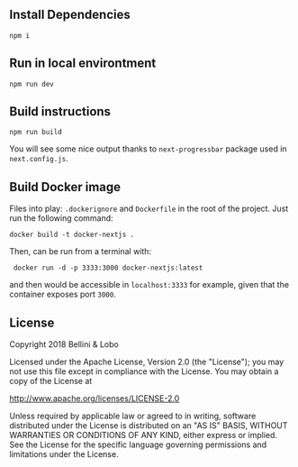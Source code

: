 ## Install Dependencies

```
npm i
```

## Run in local environtment

```
npm run dev
```

## Build instructions

```
npm run build
```

You will see some nice output thanks to `next-progressbar` package used in `next.config.js`.

## Build Docker image

Files into play: `.dockerignore` and `Dockerfile` in the root of the project.
Just run the following command:

```
docker build -t docker-nextjs .
```

Then, can be run from a terminal with:

```
 docker run -d -p 3333:3000 docker-nextjs:latest
```

and then would be accessible in `localhost:3333` for example, given that the container exposes port `3000`.

## License

Copyright 2018 Bellini & Lobo

Licensed under the Apache License, Version 2.0 (the "License");
you may not use this file except in compliance with the License.
You may obtain a copy of the License at

http://www.apache.org/licenses/LICENSE-2.0

Unless required by applicable law or agreed to in writing, software
distributed under the License is distributed on an "AS IS" BASIS,
WITHOUT WARRANTIES OR CONDITIONS OF ANY KIND, either express or implied.
See the License for the specific language governing permissions and
limitations under the License.
